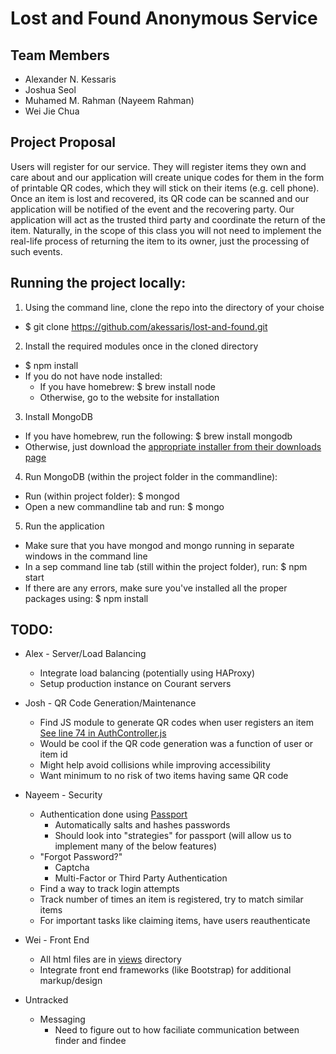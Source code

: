 # Lost and Found Anonymous Service

## Team Members
* Alexander N. Kessaris
* Joshua Seol
* Muhamed M. Rahman (Nayeem Rahman)
* Wei Jie Chua

## Project Proposal
Users will register for our service. They will register items they own and care about and our application will create unique codes for them in the form of printable QR codes, which they will stick on their items (e.g. cell phone). Once an item is lost and recovered, its QR code can be scanned and our application will be notified of the event and the recovering party. Our application will act as the trusted third party and coordinate the return of the item. Naturally, in the scope of this class you will not need to implement the real-life process of returning the item to its owner, just the processing of such events.

## Running the project locally:

1. Using the command line, clone the repo into the directory of your choise 
  * $ git clone https://github.com/akessaris/lost-and-found.git
2. Install the required modules once in the cloned directory
  * $ npm install
  * If you do not have node installed:
    * If you have homebrew: $ brew install node
    * Otherwise, go to the website for installation
3. Install MongoDB
  * If you have homebrew, run the following: $ brew install mongodb
  * Otherwise, just download the [appropriate installer from their downloads page](http://www.mongodb.org/downloads?_ga=1.39460320.233151851.1414030989)
4. Run MongoDB (within the project folder in the commandline):
  * Run (within project folder): $ mongod
  * Open a new commandline tab and run: $ mongo
5. Run the application
  * Make sure that you have mongod and mongo running in separate windows in the command line
  * In a sep command line tab (still within the project folder), run: $ npm start
  * If there are any errors, make sure you've installed all the proper packages using: $ npm install

## TODO:

* Alex - Server/Load Balancing
  * Integrate load balancing (potentially using HAProxy)
  * Setup production instance on Courant servers

* Josh - QR Code Generation/Maintenance
  * Find JS module to generate QR codes when user registers an item [See line 74 in AuthController.js](controllers/AuthController.js)
  * Would be cool if the QR code generation was a function of user or item id
  * Might help avoid collisions while improving accessibility
  * Want minimum to no risk of two items having same QR code 

* Nayeem - Security
  * Authentication done using [Passport](http://www.passportjs.org)
    * Automatically salts and hashes passwords
    * Should look into "strategies" for passport (will allow us to implement many of the below features)
  * "Forgot Password?"
    * Captcha
    * Multi-Factor or Third Party Authentication
  * Find a way to track login attempts 
  * Track number of times an item is registered, try to match similar items
  * For important tasks like claiming items, have users reauthenticate

* Wei - Front End
  * All html files are in [views](views) directory
  * Integrate front end frameworks (like Bootstrap) for additional markup/design


* Untracked
  * Messaging
    * Need to figure out to how faciliate communication between finder and findee
